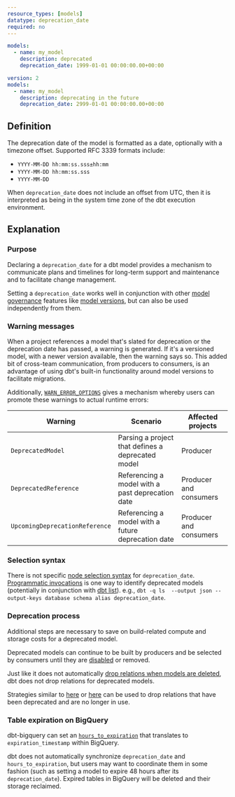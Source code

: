 ```yaml
---
resource_types: [models]
datatype: deprecation_date
required: no
---
```


<File name='models/<schema>.yml'>

```yml
models:
  - name: my_model
    description: deprecated
    deprecation_date: 1999-01-01 00:00:00.00+00:00
```
</File>

<File name='models/<schema>.yml'>

```yml
version: 2
models:
  - name: my_model
    description: deprecating in the future
    deprecation_date: 2999-01-01 00:00:00.00+00:00
```

</File>

## Definition

The deprecation date of the model is formatted as a date, optionally with a timezone offset. Supported RFC 3339 formats include:
- `YYYY-MM-DD hh:mm:ss.sss±hh:mm`
- `YYYY-MM-DD hh:mm:ss.sss`
- `YYYY-MM-DD`

When `deprecation_date` does not include an offset from UTC, then it is interpreted as being in the system time zone of the dbt execution environment.

## Explanation

### Purpose

Declaring a `deprecation_date` for a dbt model provides a mechanism to communicate plans and timelines for long-term support and maintenance and to facilitate change management.

Setting a `deprecation_date` works well in conjunction with other [model governance](/docs/collaborate/govern/about-model-governance) features like [model versions](/docs/collaborate/govern/model-versions), but can also be used independently from them.

### Warning messages

When a project references a model that's slated for deprecation or the deprecation date has passed, a warning is generated. If it's a versioned model, with a newer version available, then the warning says so. This added bit of cross-team communication, from producers to consumers, is an advantage of using dbt's built-in functionality around model versions to facilitate migrations.

Additionally, [`WARN_ERROR_OPTIONS`](/reference/global-configs/warnings) gives a mechanism whereby users can promote these warnings to actual runtime errors:

| Warning                        | Scenario                                           | Affected projects      |
|--------------------------------|----------------------------------------------------|------------------------|
|        `DeprecatedModel`       | Parsing a project that defines a deprecated model  | Producer               |
| `DeprecatedReference`          | Referencing a model with a past deprecation date   | Producer and consumers |
| `UpcomingDeprecationReference` | Referencing a model with a future deprecation date | Producer and consumers |

### Selection syntax

There is not specific [node selection syntax](/reference/node-selection/syntax) for `deprecation_date`. [Programmatic invocations](/reference/programmatic-invocations) is one way to identify deprecated models (potentially in conjunction with [dbt list](/reference/commands/list)). e.g., `dbt -q ls  --output json --output-keys database schema alias deprecation_date`.

### Deprecation process

Additional steps are necessary to save on build-related compute and storage costs for a deprecated model.

Deprecated models can continue to be built by producers and be selected by consumers until they are [disabled](/reference/resource-configs/enabled) or removed.

Just like it does not automatically [drop relations when models are deleted](/faqs/models/removing-deleted-models), dbt does not drop relations for deprecated models.

Strategies similar to [here](https://discourse.getdbt.com/t/faq-cleaning-up-removed-models-from-your-production-schema/113) or [here](https://discourse.getdbt.com/t/clean-your-warehouse-of-old-and-deprecated-models/1547) can be used to drop relations that have been deprecated and are no longer in use.

### Table expiration on BigQuery

dbt-bigquery can set an [`hours_to_expiration`](/reference/resource-configs/bigquery-configs#controlling-table-expiration) that translates to `expiration_timestamp` within BigQuery.

dbt does not automatically synchronize `deprecation_date` and `hours_to_expiration`, but users may want to coordinate them in some fashion (such as setting a model to expire 48 hours after its `deprecation_date`). Expired tables in BigQuery will be deleted and their storage reclaimed.
